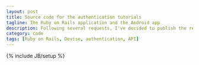 ```yaml
---
layout: post
title: Source code for the authentication tutorials
tagline: The Ruby on Rails application and the Android app
description: Following several requests, I've decided to publish the revised code that I used to write the previous tutorials.
category: code
tags: [Ruby on Rails, Devise, authentication, API]
---
```

{% include JB/setup %}